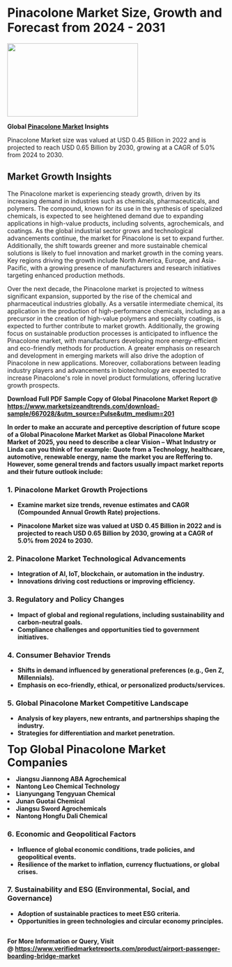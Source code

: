 <H1>Pinacolone Market Size, Growth and Forecast from 2024 - 2031</H1><img class="aligncenter size-medium wp-image-584254" src="https://thirdeyenews.in/wp-content/uploads/2024/09/Global-Market-Research-300x168.jpeg" alt="" width="300" height="168" /><p><strong>Global&nbsp;<a href="https://www.marketsizeandtrends.com/download-sample/667028/&amp;utm_source=Pulse&amp;utm_medium=201">Pinacolone Market</a> Insights</strong></p><p>Pinacolone Market size was valued at USD 0.45 Billion in 2022 and is projected to reach USD 0.65 Billion by 2030, growing at a CAGR of 5.0% from 2024 to 2030.</p><p><h2>Market Growth Insights</h2> <p>The Pinacolone market is experiencing steady growth, driven by its increasing demand in industries such as chemicals, pharmaceuticals, and polymers. The compound, known for its use in the synthesis of specialized chemicals, is expected to see heightened demand due to expanding applications in high-value products, including solvents, agrochemicals, and coatings. As the global industrial sector grows and technological advancements continue, the market for Pinacolone is set to expand further. Additionally, the shift towards greener and more sustainable chemical solutions is likely to fuel innovation and market growth in the coming years. Key regions driving the growth include North America, Europe, and Asia-Pacific, with a growing presence of manufacturers and research initiatives targeting enhanced production methods.</p> <p><strong></strong></p> <p>Over the next decade, the Pinacolone market is projected to witness significant expansion, supported by the rise of the chemical and pharmaceutical industries globally. As a versatile intermediate chemical, its application in the production of high-performance chemicals, including as a precursor in the creation of high-value polymers and specialty coatings, is expected to further contribute to market growth. Additionally, the growing focus on sustainable production processes is anticipated to influence the Pinacolone market, with manufacturers developing more energy-efficient and eco-friendly methods for production. A greater emphasis on research and development in emerging markets will also drive the adoption of Pinacolone in new applications. Moreover, collaborations between leading industry players and advancements in biotechnology are expected to increase Pinacolone's role in novel product formulations, offering lucrative growth prospects.</p> <p><strong></p><p><span class=""><strong>Download Full PDF Sample Copy of Global Pinacolone Market Report</strong> @ <a href="https://www.marketsizeandtrends.com/download-sample/667028/&amp;utm_source=Pulse&amp;utm_medium=201" target="_blank">https://www.marketsizeandtrends.com/download-sample/667028/&amp;utm_source=Pulse&amp;utm_medium=201</a></span></p><p>In order to make an accurate and perceptive description of future scope of a Global&nbsp;Pinacolone Market Market as Global&nbsp;Pinacolone Market Market of 2025, you need to describe a clear Vision &ndash; What Industry or Linda can you think of for example: Quote from a Technology, healthcare, automotive, renewable energy, name the market you are Reffering to. However, some general trends and factors usually impact market reports and their future outlook include:</p><h3>1.&nbsp;<strong>Pinacolone Market Growth Projections</strong></h3><ul><li>Examine market size trends, revenue estimates and CAGR (Compounded Annual Growth Rate) projections.</li><li><p>Pinacolone Market size was valued at USD 0.45 Billion in 2022 and is projected to reach USD 0.65 Billion by 2030, growing at a CAGR of 5.0% from 2024 to 2030.</p></li></ul><h3>2.&nbsp;<strong>Pinacolone Market Technological Advancements</strong></h3><ul><li>Integration of AI, IoT, blockchain, or automation in the industry.</li><li>Innovations driving cost reductions or improving efficiency.</li></ul><h3>3.&nbsp;<strong>Regulatory and Policy Changes</strong></h3><ul><li>Impact of global and regional regulations, including sustainability and carbon-neutral goals.</li><li>Compliance challenges and opportunities tied to government initiatives.</li></ul><h3>4.&nbsp;<strong>Consumer Behavior Trends</strong></h3><ul><li>Shifts in demand influenced by generational preferences (e.g., Gen Z, Millennials).</li><li>Emphasis on eco-friendly, ethical, or personalized products/services.</li></ul><h3>5.&nbsp;<strong>Global Pinacolone Market Competitive Landscape</strong></h3><ul><li>Analysis of key players, new entrants, and partnerships shaping the industry.</li><li>Strategies for differentiation and market penetration.</li></ul><p data-pm-slice="1 1 []"><span style="color: inherit; font-family: inherit; font-size: 25px;">Top Global Pinacolone Market Companies</span></p><div class="" data-test-id=""><p><li>Jiangsu Jiannong ABA Agrochemical</li><li> Nantong Leo Chemical Technology</li><li> Lianyungang Tengyuan Chemical</li><li> Junan Guotai Chemical</li><li> Jiangsu Sword Agrochemicals</li><li> Nantong Hongfu Dali Chemical</li></p></div><h3>6.&nbsp;<strong>Economic and Geopolitical Factors</strong></h3><ul><li>Influence of global economic conditions, trade policies, and geopolitical events.</li><li>Resilience of the market to inflation, currency fluctuations, or global crises.</li></ul><h3>7.&nbsp;<strong>Sustainability and ESG (Environmental, Social, and Governance)</strong></h3><ul><li>Adoption of sustainable practices to meet ESG criteria.</li><li>Opportunities in green technologies and circular economy principles.</li></ul><h2><strong style="font-size: 14px;">For More Information or Query, Visit @&nbsp;</strong><a style="background-color: #ffffff; font-size: 14px;" href="https://www.marketsizeandtrends.com/report/pinacolone-market/" target="_blank">https://www.verifiedmarketreports.com/product/airport-passenger-boarding-bridge-market</a></h2>
